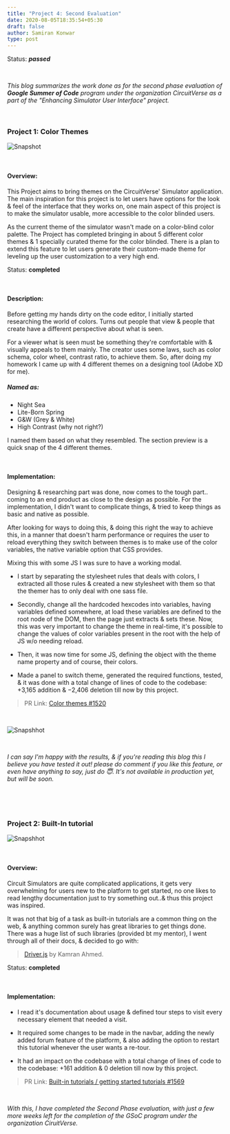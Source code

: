 ```yaml
---
title: "Project 4: Second Evaluation"
date: 2020-08-05T18:35:54+05:30
draft: false
author: Samiran Konwar
type: post
---
```


Status: ***passed***

&nbsp;

*This blog summarizes the work done as for the second phase evaluation of **Google Summer of Code** program under the organization CircuitVerse as a part of the "Enhancing Simulator User Interface" project.*

&nbsp;

### Project 1: Color Themes

![Snapshot](/img/p4/themes.png)

&nbsp;

#### Overview:

This Project aims to bring themes on the CircuitVerse' Simulator application. The main inspiration for this project is to let users have options for the look & feel of the interface that they works on, one main aspect of this project is to make the simulator usable, more accessible to the color blinded users.

As the current theme of the simulator wasn't made on a color-blind color palette. The Project has completed bringing in about 5 different color themes & 1 specially curated theme for the color blinded. There is a plan to extend this feature to let users generate their custom-made theme for leveling up the user customization to a very high end.


Status: **completed**

&nbsp;

#### Description:

Before getting my hands dirty on the code editor, I initially started researching the world of colors. Turns out people that view & people that create have a different perspective about what is seen.

For a viewer what is seen must be something they're comfortable with & visually appeals to them mainly. The creator uses some laws, such as color schema, color wheel, contrast ratio, to achieve them. So, after doing my homework I came up with 4 different themes on a designing tool (Adobe XD for me).

##### Named as:

- Night Sea
- Lite-Born Spring
- G&W (Grey & White)
- High Contrast (why not right?)

I named them based on what they resembled. The section preview is a quick snap of the 4 different themes.

&nbsp;

#### Implementation:

Designing & researching part was done, now comes to the tough part.. coming to an end product as close to the design as possible.
For the implementation, I didn't want to complicate things, & tried to keep things as basic and native as possible.

After looking for ways to doing this, & doing this right the way to achieve this, in a manner that doesn't harm performance or requires the user to reload everything they switch between themes is to make use of the color variables, the native variable option that CSS provides.

Mixing this with some JS I was sure to have a working modal.


- I start by separating the stylesheet rules that deals with colors, I extracted all those rules & created a new stylesheet with them so that the themer has to only deal with one sass file.

- Secondly, change all the hardcoded hexcodes into variables, having variables defined somewhere, at load these variables are defined to the root node of the DOM, then the page just extracts & sets these. Now, this was very important to change the theme in real-time, it's possible to change the values of color variables present in the root with the help of JS w/o needing reload.

- Then, it was now time for some JS, defining the object with the theme name property and of course, their colors.

- Made a panel to switch theme, generated the required functions, tested, & it was done with a total change of lines of code to the codebase: +3,165 addition & −2,406 deletion till now by this project.

> PR Link: [Color themes #1520](https://github.com/CircuitVerse/CircuitVerse/pull/1520)

&nbsp;

![Snapshhot](/img/p4/nightSky.png)

&nbsp;

*I can say I'm happy with the results, & if you're reading this blog this I believe you have tested it out! please do comment if you like this feature, or even have anything to say, just do 😇. It's not available in production yet, but will be soon.*

&nbsp;

&nbsp;

### Project  2: Built-In tutorial

![Snapshhot](/img/p4/BIT.gif)

&nbsp;

#### Overview:

Circuit Simulators are quite complicated applications, it gets very overwhelming for users new to the platform to get started, no one likes to read lengthy documentation just to try something out..& thus this project was inspired.

It was not that big of a task as built-in tutorials are a common thing on the web, & anything common surely has great libraries to get things done. There was a huge list of such libraries (provided bt my mentor), I went through all of their docs, & decided to go with:
> [Driver.js](https://kamranahmed.info/driver.js/) by Kamran Ahmed.

Status: **completed**

&nbsp;

#### Implementation:

* I read it's documentation about usage & defined tour steps to visit every necessary element that needed a visit.

* It required some changes to be made in the navbar, adding the newly added forum feature of the platform, & also adding the option to restart this tutorial whenever the user wants a re-tour.

* It had an impact on the codebase with a total change of lines of code to the codebase: +161 addition & 0 deletion till now by this project.

> PR Link: [Built-in tutorials / getting started tutorials #1569](https://github.com/CircuitVerse/CircuitVerse/pull/1569)

&nbsp;
&nbsp;
&nbsp;

*With this, I have completed the Second Phase evaluation, with just a few more weeks left for the completion of the GSoC program under the organization CiruitVerse.*
